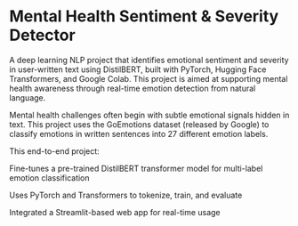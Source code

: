 # Mental Health Sentiment & Severity Detector

A deep learning NLP project that identifies emotional sentiment and severity in user-written text using DistilBERT, built with PyTorch, Hugging Face Transformers, and Google Colab. This project is aimed at supporting mental health awareness through real-time emotion detection from natural language.

Mental health challenges often begin with subtle emotional signals hidden in text. This project uses the GoEmotions dataset (released by Google) to classify emotions in written sentences into 27 different emotion labels.

This end-to-end project:

Fine-tunes a pre-trained DistilBERT transformer model for multi-label emotion classification

Uses PyTorch and Transformers to tokenize, train, and evaluate

Integrated a Streamlit-based web app for real-time usage
